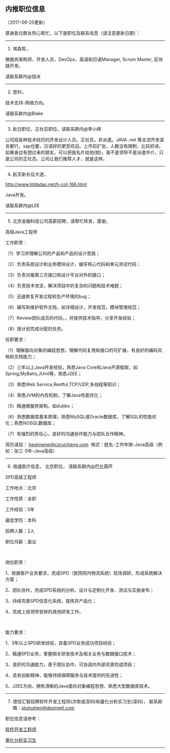 ## 内推职位信息
（2017-09-25更新）





感谢各位群友热心帮忙，以下是职位及联系信息（请注意更新日期）：

---

1. 埃森哲， 

微服务架构师，开发人员，DevOps，英语和日语Manager, Scrum Master, 区块链开发。

请联系群内@钱冰

---

2. 思科，

技术支持-网络方向。 

请联系群内@Blake

---

3. 赴日职位，正社员职位，请联系群内@李小辉


公司招各种技术经历的开发设计人员。正社员，非派遣。JAVA .net 等主流开发语言都行，sap也要，日语好的更受欢迎。上市前扩张，人数没有限制，比较好进。如果身边有想过来的朋友，可以把我名片给他(她)，我不是领导不是派遣中介，只是公司的正社员。公司让我们推荐人才，就是这样。

---

4. 航天新长征大道， 

http://www.htdadao.net/h-col-166.html

Java开发。 

请联系群内@LEE

---

5. 北京金融科技公司高薪招聘，请帮忙转发，感谢。

高级Java工程师

工作职责：

（1）学习并理解公司的产品和产品的设计思路；

（2）负责系统设计和业务模块设计，编写核心代码和单元测试代码；

（3）负责对接第三方接口和设计平台对外的接口；

（4）负责技术攻坚，解决项目中的复杂的问题和技术难题；

（5）迅速修复开发过程和生产环境的bug；

（6）编写和维护软件文档，如详细设计，开发规范，模块管理规范；

（7）Review团队成员的代码，，并提供技术指导，分享开发经验；

（8）按计划完成分配的任务。

任职要求：

（1）理解面向对象的编程思想，理解代码复用和接口的可扩展，有良好的编码风格和文档能力；

（2）三年以上Java开发经验，熟悉Java Core和Java开源框架，如Spring,MyBatis,JUnit等，熟悉J2EE；

（3）熟悉Web Service,Restful,TCP/UDP,多线程等知识；

（4）熟悉JVM的内存机制，了解Java性能优化；

（5）精通微服务架构，如dubbo；

（6）熟悉数据库基本原理，熟悉MySQL或Oracle数据库，了解SQL的性能优化；熟悉NOSQL数据库；

（7）有强烈的责任心，良好的沟通协作能力与团队合作精神。

简历请投： heqingmei@czruicheng.com  格式：姓名-工作年限-Java高级（例如：张三-5年-Java高级）

---

6. 倍通医疗信息， 北京职位， 请联系群内@巴比葫芦

SPD高级工程师

工作地点：北京

工作性质：全职

工作经验：5年

最低学历：本科

招聘人数：2人

职位月薪：面议

 

岗位职责：

1、依据客户业务要求，完成SPD（医院院内物流系统）现场调研，形成系统解决方案；

2、团队协作，完成SPD系统的分析、设计与定制化开发、测试与实施发布；

3、持续完善SPD信息化系统，提炼并产品化；

4、完成上级领导安排的其他研发工作。

 

能力要求：

1、3年以上SPD研发经验，具备SPD业务成功项目经验；

2、精通SPD业务，掌握相关研发技术及相关业务与数据接口技术；

3、良好的沟通能力，善于团队协作，可协调内外部资源完成项目；

4、具有创新精神，能够持续保障服务与技术提供的先进性；

5、J2EE方向，拥有清晰的Java面向对象编程思想、熟悉大型数据库技术。

---

7. 德信汇智招聘软件开发工程师(济南或深圳)和量化分析实习生(深圳)， 联系邮箱：plutoshen@dexinwit.com

职位信息请参考：

[软件开发工程师](https://github.com/itdl/lib/blob/master/doc/201709/dexin_software.doc)
   
[量化分析实习生](https://github.com/itdl/lib/blob/master/images/201709/dexin_student.jpg)

---












